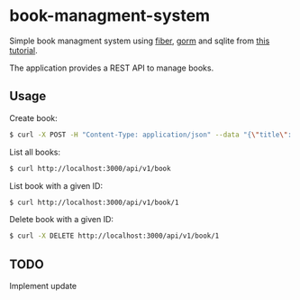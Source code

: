 # book-managment-system

Simple book managment system using [fiber](https://github.com/gofiber/fiber), [gorm](https://gorm.io/index.html) and sqlite from [this tutorial](https://tutorialedge.net/golang/basic-rest-api-go-fiber/).

The application provides a REST API to manage books.

## Usage

Create book:

```bash
$ curl -X POST -H "Content-Type: application/json" --data "{\"title\": \"Angels and Demons\", \"author\": \"Dan Brown\", \"rating\": 4}" http://localhost:3000/api/v1/book
```

List all books:

```bash
$ curl http://localhost:3000/api/v1/book
```

List book with a given ID:

```bash
$ curl http://localhost:3000/api/v1/book/1
```

Delete book with a given ID:

```bash
$ curl -X DELETE http://localhost:3000/api/v1/book/1
```

## TODO

Implement update

